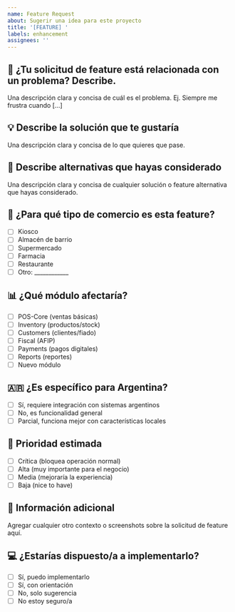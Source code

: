```yaml
---
name: Feature Request
about: Sugerir una idea para este proyecto
title: '[FEATURE] '
labels: enhancement
assignees: ''
---
```


## 🚀 ¿Tu solicitud de feature está relacionada con un problema? Describe.
Una descripción clara y concisa de cuál es el problema. Ej. Siempre me frustra cuando [...]

## 💡 Describe la solución que te gustaría
Una descripción clara y concisa de lo que quieres que pase.

## 🔄 Describe alternativas que hayas considerado
Una descripción clara y concisa de cualquier solución o feature alternativa que hayas considerado.

## 🏪 ¿Para qué tipo de comercio es esta feature?
- [ ] Kiosco
- [ ] Almacén de barrio
- [ ] Supermercado
- [ ] Farmacia
- [ ] Restaurante
- [ ] Otro: ____________

## 📊 ¿Qué módulo afectaría?
- [ ] POS-Core (ventas básicas)
- [ ] Inventory (productos/stock)
- [ ] Customers (clientes/fiado)
- [ ] Fiscal (AFIP)
- [ ] Payments (pagos digitales)
- [ ] Reports (reportes)
- [ ] Nuevo módulo

## 🇦🇷 ¿Es específico para Argentina?
- [ ] Sí, requiere integración con sistemas argentinos
- [ ] No, es funcionalidad general
- [ ] Parcial, funciona mejor con características locales

## 🎯 Prioridad estimada
- [ ] Crítica (bloquea operación normal)
- [ ] Alta (muy importante para el negocio)
- [ ] Media (mejoraría la experiencia)
- [ ] Baja (nice to have)

## 📝 Información adicional
Agregar cualquier otro contexto o screenshots sobre la solicitud de feature aquí.

## 💻 ¿Estarías dispuesto/a a implementarlo?
- [ ] Sí, puedo implementarlo
- [ ] Sí, con orientación
- [ ] No, solo sugerencia
- [ ] No estoy seguro/a